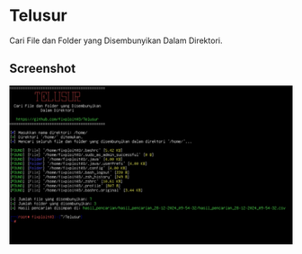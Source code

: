 # Telusur

Cari File dan Folder yang Disembunyikan Dalam Direktori.

## Screenshot 

![](https://github.com/fixploit03/Telusur/blob/main/20241228_100210.jpg)
